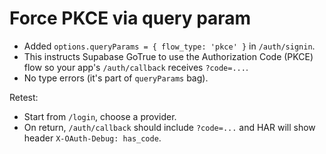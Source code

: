 # Force PKCE via query param

- Added `options.queryParams = { flow_type: 'pkce' }` in `/auth/signin`.
- This instructs Supabase GoTrue to use the Authorization Code (PKCE) flow so your app's `/auth/callback` receives `?code=...`.
- No type errors (it's part of `queryParams` bag).

Retest:

- Start from `/login`, choose a provider.
- On return, `/auth/callback` should include `?code=...` and HAR will show header `X-OAuth-Debug: has_code`.
